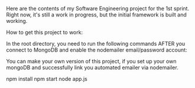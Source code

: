 Here are the contents of my Software Engineering project for the 1st sprint. Right now, it's still a work in progress, but the initial framework is built and working.

How to get this project to work:

In the root directory, you need to run the following commands AFTER you connect to MongoDB and enable the nodemailer email/password account:

You can make your own version of this project, if you set up your own mongoDB and successfully link you automated emailer via nodemailer.

npm install
npm start
node app.js
